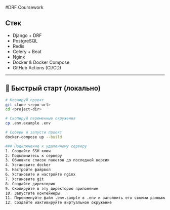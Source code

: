 #DRF Coursework 

##  Стек

- Django + DRF
- PostgreSQL
- Redis
- Celery + Beat
- Nginx
- Docker & Docker Compose
- GitHub Actions (CI/CD)

---

## 🚀 Быстрый старт (локально)

```bash
# Клонируй проект
git clone <repo-url>
cd <project-dir>

# Скопируй переменные окружения
cp .env.example .env

# Собери и запусти проект
docker-compose up --build

### Подключение к удаленному серверу
1. Создайте SSH ключ
2. Подключитесь к серверу
3. Обновите список пакетов до последней версии
4. Установите docker
5. Настройте файрвол
6. Установите и настройте nginx
7. Установите git
8. Создайте директорию
9. Скопируйте в эту директорию приложение
10. Запустите контейнеры 
11. Переименуйте файл .env.sample в .env и заполнить его своими данными
12. Создайте иактивируйте виртуальное окружение 
